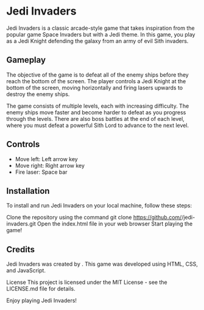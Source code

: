# Jedi Invaders
Jedi Invaders is a classic arcade-style game that takes inspiration from the popular game Space Invaders but with a Jedi theme. In this game, you play as a Jedi Knight defending the galaxy from an army of evil Sith invaders.

## Gameplay
The objective of the game is to defeat all of the enemy ships before they reach the bottom of the screen. The player controls a Jedi Knight at the bottom of the screen, moving horizontally and firing lasers upwards to destroy the enemy ships.

The game consists of multiple levels, each with increasing difficulty. The enemy ships move faster and become harder to defeat as you progress through the levels. There are also boss battles at the end of each level, where you must defeat a powerful Sith Lord to advance to the next level.

## Controls
- Move left: Left arrow key
- Move right: Right arrow key
- Fire laser: Space bar

## Installation
To install and run Jedi Invaders on your local machine, follow these steps:

Clone the repository using the command git clone https://github.com/<your-username>/jedi-invaders.git
Open the index.html file in your web browser
Start playing the game!

## Credits
Jedi Invaders was created by <your name>. This game was developed using HTML, CSS, and JavaScript.

License
This project is licensed under the MIT License - see the LICENSE.md file for details.

Enjoy playing Jedi Invaders!
